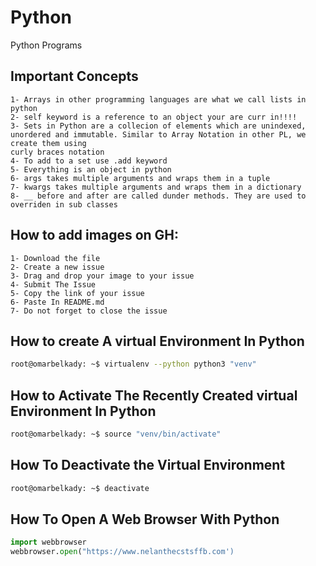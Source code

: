 # Python
Python Programs


## Important Concepts
	1- Arrays in other programming languages are what we call lists in python
	2- self keyword is a reference to an object your are curr in!!!!
	3- Sets in Python are a collecion of elements which are unindexed, unordered and immutable. Similar to Array Notation in other PL, we create them using
	curly braces notation
	4- To add to a set use .add keyword
	5- Everything is an object in python
	6- args takes multiple arguments and wraps them in a tuple
	7- kwargs takes multiple arguments and wraps them in a dictionary
	8- __ before and after are called dunder methods. They are used to overriden in sub classes

## How to add images on GH:
	1- Download the file
	2- Create a new issue
	3- Drag and drop your image to your issue
	4- Submit The Issue
	5- Copy the link of your issue
	6- Paste In README.md
	7- Do not forget to close the issue


## How to create A virtual Environment In Python
```bash
root@omarbelkady: ~$ virtualenv --python python3 "venv"
```
## How to Activate The Recently Created virtual Environment In Python
```bash
root@omarbelkady: ~$ source "venv/bin/activate"
```

## How To Deactivate the Virtual Environment
```bash
root@omarbelkady: ~$ deactivate
```

## How To Open A Web Browser With Python
```python
import webbrowser
webbrowser.open("https://www.nelanthecstsffb.com')
```
